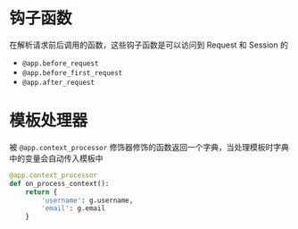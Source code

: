 # 钩子函数

在解析请求前后调用的函数，这些钩子函数是可以访问到 Request 和 Session 的
- `@app.before_request`
- `@app.before_first_request`
- `@app.after_request`

# 模板处理器

被 `@app.context_processor` 修饰器修饰的函数返回一个字典，当处理模板时字典中的变量会自动传入模板中

```python
@app.context_processor
def on_process_context():
    return {
        'username': g.username,
        'email': g.email
    }
```